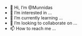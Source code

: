 - 👋 Hi, I’m @Munnidas
- 👀 I’m interested in ...
- 🌱 I’m currently learning ...
- 💞️ I’m looking to collaborate on ...
- 📫 How to reach me ...

<!---
Munnidas/Munnidas is a ✨ special ✨ repository because its `README.md` (this file) appears on your GitHub profile.
You can click the Preview link to take a look at your changes.
--->

